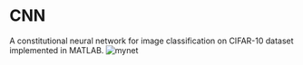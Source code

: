 # CNN
A constitutional neural network for image classification on CIFAR-10 dataset implemented in MATLAB.
![mynet](https://user-images.githubusercontent.com/38567430/44157269-ae6f3c00-a0cf-11e8-9e49-68d8e7be42ab.jpg)
